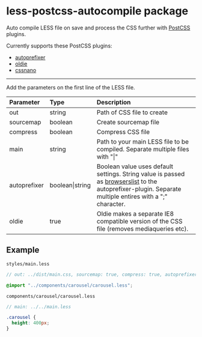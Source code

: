 # less-postcss-autocompile package

Auto compile LESS file on save and process the CSS further with [PostCSS](https://github.com/postcss/postcss) plugins.

Currently supports these PostCSS plugins:
 * [autoprefixer](https://github.com/postcss/autoprefixer)
 * [oldie](https://github.com/jonathantneal/oldie)
 * [cssnano](https://github.com/ben-eb/cssnano)

---

Add the parameters on the first line of the LESS file.

| Parameter     | Type           | Description                 |
| :------------ | :------------- | :-------------------------- |
| out           | string         | Path of CSS file to create  |
| sourcemap     | boolean        | Create sourcemap file       |
| compress      | boolean        | Compress CSS file           |
| main          | string         | Path to your main LESS file to be compiled. Separate multiple files with "&#124;" |
| autoprefixer  | boolean&#124;string | Boolean value uses default settings. String value is passed as [browserslist](https://github.com/ai/browserslist#queries) to the autoprefixer-plugin. Separate multiple entires with a ";" character.
| oldie         | true           | Oldie makes a separate IE8 compatible version of the CSS file (removes mediaqueries etc). |

## Example
`styles/main.less`
```scss
// out: ../dist/main.css, sourcemap: true, compress: true, autoprefixer: true

@import "../components/carousel/carousel.less";
```

`components/carousel/carousel.less`
```scss
// main: ../../main.less

.carousel {
  height: 400px;
}
```

